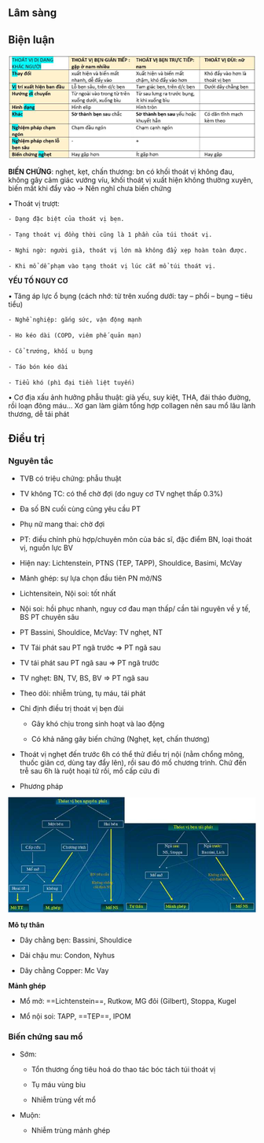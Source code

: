 ## Lâm sàng
  

  
## Biện luận
  
![THOÁT VỊ BẸN ĐÙI-1685420521978.jpeg](../../../../200%20Files/image/THO%C3%81T%20V%E1%BB%8A%20B%E1%BA%B8N%20%C4%90%C3%99I-1685420521978.jpeg)
  

  
**BIẾN CHỨNG**: nghẹt, kẹt, chấn thương: bn có khối thoát vị không đau, không gây cảm giác vướng víu, khối thoát vị xuất hiện không thường xuyên, biến mất khi đẩy vào -> Nên nghĩ chưa biến chứng
  
•	Thoát vị trượt:
  
	- Dạng đặc biệt của thoát vị bẹn.
  
	- Tạng thoát vị đồng thời cũng là 1 phần của túi thoát vị.
  
	- Nghi ngờ: người già, thoát vị lớn mà không đẩy xẹp hoàn toàn được.
  
	- Khi mổ dễ phạm vào tạng thoát vị lúc cắt mổ túi thoát vị.
  
**YẾU TỐ NGUY CƠ**
  
•	Tăng áp lực ổ bụng (cách nhớ: từ trên xuống dưới: tay – phổi – bụng – tiêu tiểu)
  
	- Nghề nghiệp: gắng sức, vận động mạnh
  
	- Ho kéo dài (COPD, viêm phế quản mạn)
  
	- Cổ trướng, khối u bụng
  
	- Táo bón kéo dài
  
	- Tiểu khó (phì đại tiền liệt tuyến)
  
•	Cơ địa xấu ảnh hưởng phẫu thuật: già yếu, suy kiệt, THA, đái tháo đường, rồi loạn đông máu… Xơ gan làm giảm tổng hợp collagen nên sau mổ lâu lành thương, dễ tái phát
  

  

  
## Điều trị
  
### Nguyên tắc
  
- TVB có triệu chứng: phẫu thuật
  
- TV không TC: có thể chờ đợi (do nguy cơ TV nghẹt thấp 0.3%)
  
- Đa số BN cuối cùng cũng yêu cầu PT
  
- Phụ nữ mang thai: chờ đợi
  
- PT: điều chỉnh phù hợp/chuyên môn của bác sĩ, đặc điểm BN, loại thoát vị, nguồn lực BV
  
- Hiện nay: Lichtenstein, PTNS (TEP, TAPP), Shouldice, Basimi, McVay
  
- Mảnh ghép: sự lựa chọn đầu tiên PN mở/NS
  
- Lichtensitein, Nội soi: tốt nhất
  
- Nội soi: hồi phục nhanh, nguy cơ đau mạn thấp/ cần tài nguyên về y tế, BS PT chuyên sâu
  
- PT Bassini, Shouldice, McVay: TV nghẹt, NT
  
- TV Tái phát sau PT ngã trước => PT ngã sau
  
- TV tái phát sau PT ngã sau => PT ngã trước
  
- TV nghẹt: BN, TV, BS, BV => PT ngã sau
  
- Theo dõi: nhiễm trùng, tụ máu, tái phát
  

  
- Chỉ định điều trị thoát vị bẹn đùi
  
	- Gây khó chịu trong sinh hoạt và lao động 
  
	- Có khả năng gây biến chứng (Nghẹt, kẹt, chấn thương)
  
- Thoát vị nghẹt đến trước 6h có thể thử điều trị nội (nằm chổng mông, thuốc giãn cơ, dùng tay đẩy lên), rồi sau đó mổ chương trình. Chứ đến trễ sau 6h là ruột hoại tử rồi, mổ cấp cứu đi
  
- Phương pháp
  
![THOÁT VỊ BẸN ĐÙI-1685420271861.jpeg](../../../../200%20Files/image/THO%C3%81T%20V%E1%BB%8A%20B%E1%BA%B8N%20%C4%90%C3%99I-1685420271861.jpeg)
  

  
**Mô tự thân**
  
- Dây chằng bẹn: Bassini, Shouldice
  
- Dải chậu mu: Condon, Nyhus
  
- Dây chằng Copper: Mc Vay
  
**Mảnh ghép**
  
- Mổ mở: ==Lichtenstein==, Rutkow, MG đôi (Gilbert), Stoppa, Kugel 
  
- Mổ nội soi: TAPP, ==TEP==, IPOM
  

  

  

  
### Biến chứng sau mổ
  
- Sớm: 
  
	- Tổn thương ống tiêu hoá do thao tác bóc tách túi thoát vị
  
	- Tụ máu vùng bìu
  
	- Nhiễm trùng vết mổ
  
- Muộn:
  
	- Nhiễm trùng mảnh ghép
